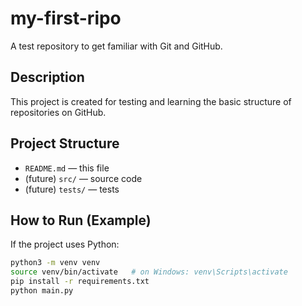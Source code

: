 # my-first-ripo

A test repository to get familiar with Git and GitHub.

## Description
This project is created for testing and learning the basic structure of repositories on GitHub.

## Project Structure
- `README.md` — this file
- (future) `src/` — source code
- (future) `tests/` — tests

## How to Run (Example)
If the project uses Python:
```bash
python3 -m venv venv
source venv/bin/activate   # on Windows: venv\Scripts\activate
pip install -r requirements.txt
python main.py

